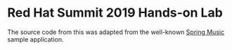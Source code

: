 Red Hat Summit 2019 Hands-on Lab
============

The source code from this was adapted from the well-known [Spring Music](cloudfoundry-samples/spring-music) sample application.
